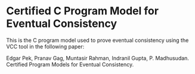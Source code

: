 Certified C Program Model for Eventual Consistency
==================================================

This is the C program model used to prove eventual consistency using the VCC tool in the following paper:

Edgar Pek, Pranav Gag, Muntasir Rahman, Indranil Gupta, P. Madhusudan. Certified Program Models for Eventual Consistency.
    

